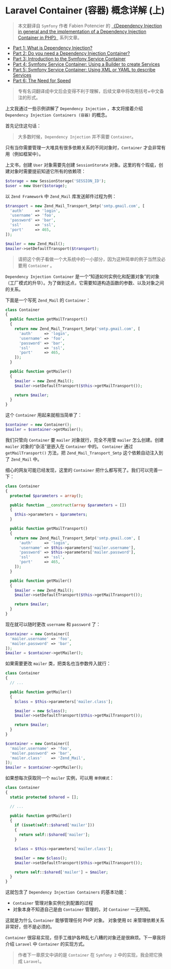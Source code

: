 # Laravel Container (容器) 概念详解 (上)

>本文翻译自 `Symfony` 作者 Fabien Potencier 的 [《Dependency Injection in general and the implementation of a Dependency Injection Container in PHP》](http://fabien.potencier.org/what-is-dependency-injection.html) 系列文章。

* [Part 1: What is Dependency Injection?](http://fabien.potencier.org/article/11/what-is-dependency-injection)
* [Part 2: Do you need a Dependency Injection Container?](http://fabien.potencier.org/article/12/do-you-need-a-dependency-injection-container)
* [Part 3: Introduction to the Symfony Service Container](http://fabien.potencier.org/article/13/introduction-to-the-symfony-service-container)
* [Part 4: Symfony Service Container: Using a Builder to create Services](http://fabien.potencier.org/article/14/symfony-service-container-using-a-builder-to-create-services)
* [Part 5: Symfony Service Container: Using XML or YAML to describe Services](http://fabien.potencier.org/article/15/symfony-service-container-using-xml-or-yaml-to-describe-services)
* [Part 6: The Need for Speed](http://fabien.potencier.org/article/16/symfony-service-container-the-need-for-speed)

>专有名词翻译成中文后会变得不利于理解，后续文章中将改用括号+中文备注的形式。


上文我通过一些示例讲解了 `Dependency Injection` ，本文将接着介绍 `Dependency Injection Containers (容器)` 的概念。

首先记住这句话：

>大多数时候，`Dependency Injection` 并不需要 `Container`。

只有当你需要管理一大堆具有很多依赖关系的不同对象时，`Container` 才会非常有用（例如框架中）。 

上文书，创建 `User` 对象需要先创建 `SessionStorate` 对象。这里的有个瑕疵，创建对象时需要提前知道它所有的依赖项：
```php
$storage = new SessionStorage('SESSION_ID');
$user = new User($storage);
```

以 `Zend Framework` 中 `Zend_Mail` 库发送邮件过程为例：
```php
$transport = new Zend_Mail_Transport_Smtp('smtp.gmail.com', [
  'auth'     => 'login',
  'username' => 'foo',
  'password' => 'bar',
  'ssl'      => 'ssl',
  'port'     => 465,
]);

$mailer = new Zend_Mail();
$mailer->setDefaultTransport($transport);
```

>请把这个例子看做一个大系统中的一小部分，因为这种简单的例子当然没必要用 `Container` 。

`Dependency Injection Container` 是一个“知道如何实例化和配置对象”的对象（工厂模式的升华）。为了做到这点，它需要知道构造函数的参数、以及对象之间的关系。

下面是一个写死 `Zend_Mail` 的 `Container`：
```php
class Container
{
  public function getMailTransport()
  {
    return new Zend_Mail_Transport_Smtp('smtp.gmail.com', [
      'auth'     => 'login',
      'username' => 'foo',
      'password' => 'bar',
      'ssl'      => 'ssl',
      'port'     => 465,
    ]);
  }

  public function getMailer()
  {
    $mailer = new Zend_Mail();
    $mailer->setDefaultTransport($this->getMailTransport());

    return $mailer;
  }
}
```

这个 `Container` 用起来就相当简单了：
```php
$container = new Container();
$mailer = $container->getMailer();
```

我们只管向 `Container` 要 `mailer` 对象就行，完全不用管 `mailer` 怎么创建。创建 `mailer` 对象的“杂活”是嵌入在 `Container` 中的。
`Container` 通过 `getMailTransport()` 方法，把 `Zend_Mail_Transport_Smtp` 这个依赖自动注入到了 `Zend_Mail` 中。

细心的网友可能已经发现，这里的 `Container` 把什么都写死了。我们可以完善一下：
```php
class Container
{
  protected $parameters = array();

  public function __construct(array $parameters = [])
  {
    $this->parameters = $parameters;
  }

  public function getMailTransport()
  {
    return new Zend_Mail_Transport_Smtp('smtp.gmail.com', [
      'auth'     => 'login',
      'username' => $this->parameters['mailer.username'],
      'password' => $this->parameters['mailer.password'],
      'ssl'      => 'ssl',
      'port'     => 465,
    ]);
  }

  public function getMailer()
  {
    $mailer = new Zend_Mail();
    $mailer->setDefaultTransport($this->getMailTransport());

    return $mailer;
  }
}
```

现在就可以随时更改 `username` 和 `password` 了：
```php
$container = new Container([
  'mailer.username' => 'foo',
  'mailer.password' => 'bar',
]);
$mailer = $container->getMailer();
```

如果需要更改 `mailer` 类，把类名也当参数传入就行：
```php
class Container
{
  // ...

  public function getMailer()
  {
    $class = $this->parameters['mailer.class'];

    $mailer = new $class();
    $mailer->setDefaultTransport($this->getMailTransport());

    return $mailer;
  }
}

$container = new Container([
  'mailer.username' => 'foo',
  'mailer.password' => 'bar',
  'mailer.class'    => 'Zend_Mail',
]);
$mailer = $container->getMailer();
```

如果想每次获取同一个 `mailer` 实例，可以用 `单例模式`：
```php
class Container
{
  static protected $shared = [];

  // ...

  public function getMailer()
  {
    if (isset(self::$shared['mailer']))
    {
      return self::$shared['mailer'];
    }

    $class = $this->parameters['mailer.class'];

    $mailer = new $class();
    $mailer->setDefaultTransport($this->getMailTransport());

    return self::$shared['mailer'] = $mailer;
  }
}
```

这就包含了 `Dependency Injection Containers` 的基本功能：
* `Container` 管理对象实例化到配置的过程
* 对象本身不知道自己是由 `Container` 管理的，对 `Container` 一无所知。 

这就是为什么 `Container` 能够管理任何 PHP 对象。 对象使用 `DI` 来管理依赖关系非常好，但不是必须的。

`Container` 很容易实现，但手工维护各种乱七八糟的对象还是很麻烦。下一章我将介绍 `Laravel` 中 `Container` 的实现方式。

>作者下一章原文中讲的是 `Container` 在 `Symfony 2` 中的实现，我会把它换成 `Laravel`。






